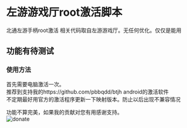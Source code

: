 # 左游游戏厅root激活脚本
  北通左游手柄root激活 相关代码取自左游游戏厅。无任何优化。仅仅是能用  
## 功能有待测试  
### 使用方法  

首先需要电脑激活一次。  
推荐到支持我的https://github.com/pbbqdd/btjh android的激活软件  
不定期最好用官方的激活程序更新一下映射版本。防止以后出现不兼容情况  

功能不算完美，如果我的贡献对您有用感谢支持。  
![donate](https://github.com/pbbqdd/zxfbtbutton/raw/master/wechatalipay.png)
